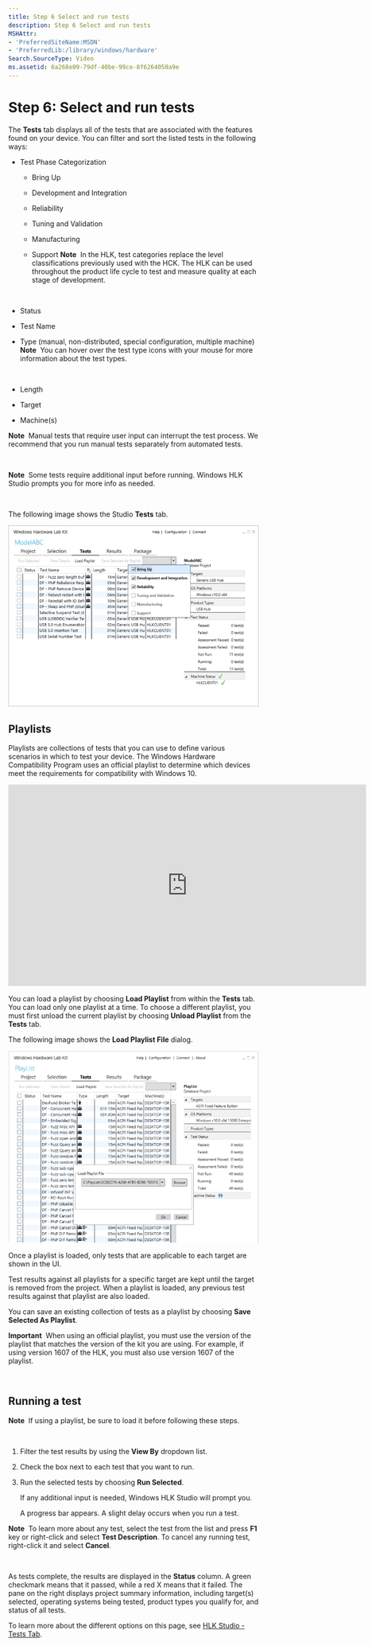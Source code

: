 ```yaml
---
title: Step 6 Select and run tests
description: Step 6 Select and run tests
MSHAttr:
- 'PreferredSiteName:MSDN'
- 'PreferredLib:/library/windows/hardware'
Search.SourceType: Video
ms.assetid: 6a268e09-79df-40be-99ce-8f6264050a9e
---
```


# Step 6: Select and run tests


The **Tests** tab displays all of the tests that are associated with the features found on your device. You can filter and sort the listed tests in the following ways:

-   Test Phase Categorization
    -   Bring Up
    -   Development and Integration
    -   Reliability
    -   Tuning and Validation
    -   Manufacturing
    -   Support
        **Note**  In the HLK, test categories replace the level classifications previously used with the HCK. The HLK can be used throughout the product life cycle to test and measure quality at each stage of development.

         
-   Status
-   Test Name
-   Type (manual, non-distributed, special configuration, multiple machine)
    **Note**  You can hover over the test type icons with your mouse for more information about the test types.

     

-   Length
-   Target
-   Machine(s)

**Note**  Manual tests that require user input can interrupt the test process. We recommend that you run manual tests separately from automated tests.

 

**Note**  Some tests require additional input before running. Windows HLK Studio prompts you for more info as needed.

 

The following image shows the Studio **Tests** tab.

![hlk studio tests tab](images/hlk-studio-tests-tab.png)

## <span id="Playlists"></span><span id="playlists"></span><span id="PLAYLISTS"></span>Playlists


Playlists are collections of tests that you can use to define various scenarios in which to test your device. The Windows Hardware Compatibility Program uses an official playlist to determine which devices meet the requirements for compatibility with Windows 10.

<iframe src="https://hubs-video.ssl.catalog.video.msn.com/embed/afc1a262-6147-448f-910c-dbb1bcb18d07/IA?csid=ux-en-us&MsnPlayerLeadsWith=html&PlaybackMode=Inline&MsnPlayerDisplayShareBar=false&MsnPlayerDisplayInfoButton=false&iframe=true&QualityOverride=HD" width="720" height="405" allowFullScreen="true" frameBorder="0" scrolling="no"></iframe>

You can load a playlist by choosing **Load Playlist** from within the **Tests** tab. You can load only one playlist at a time. To choose a different playlist, you must first unload the current playlist by choosing **Unload Playlist** from the **Tests** tab.

The following image shows the **Load Playlist File** dialog.

![load playlist dialog](images/hlk-studio-load-playlist-file-dialog.png)

Once a playlist is loaded, only tests that are applicable to each target are shown in the UI.

Test results against all playlists for a specific target are kept until the target is removed from the project. When a playlist is loaded, any previous test results against that playlist are also loaded.

You can save an existing collection of tests as a playlist by choosing **Save Selected As Playlist**.

**Important**  When using an official playlist, you must use the version of the playlist that matches the version of the kit you are using. For example, if using version 1607 of the HLK, you must also use version 1607 of the playlist.

 

## <span id="Running_a_test"></span><span id="running_a_test"></span><span id="RUNNING_A_TEST"></span>Running a test


**Note**  If using a playlist, be sure to load it before following these steps.

 

1.  Filter the test results by using the **View By** dropdown list.

2.  Check the box next to each test that you want to run.

3.  Run the selected tests by choosing **Run Selected**.

    If any additional input is needed, Windows HLK Studio will prompt you.

    A progress bar appears. A slight delay occurs when you run a test.

**Note**  To learn more about any test, select the test from the list and press **F1** key or right-click and select **Test Description**. To cancel any running test, right-click it and select **Cancel**.

 

As tests complete, the results are displayed in the **Status** column. A green checkmark means that it passed, while a red X means that it failed. The pane on the right displays project summary information, including target(s) selected, operating systems being tested, product types you qualify for, and status of all tests.

To learn more about the different options on this page, see [HLK Studio - Tests Tab](..\user\hlk-studio---tests-tab.md).

 

 






